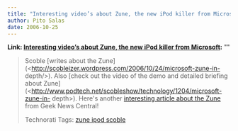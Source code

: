 ```yaml
---
title: "Interesting video’s about Zune, the new iPod killer from Microsoft"
author: Pito Salas
date: 2006-10-25
---
```


**Link: [Interesting video’s about Zune, the new iPod killer from Microsoft](None):** ""


>
> Scoble [writes about the
> Zune](<http://scobleizer.wordpress.com/2006/10/24/microsoft-zune-in-
> depth/>). Also [check out the video of the demo and detailed briefing about
> Zune](<http://www.podtech.net/scobleshow/technology/1204/microsoft-zune-in-
> depth>). Here's another [interesting article about the
> Zune](<http://www.geeknewscentral.com/archives/006512.html>) from Geek News
> Central!
>
> Technorati Tags: [zune ipod
> scoble](<http://technorati.com/tag/zune%20ipod%20scoble>)


